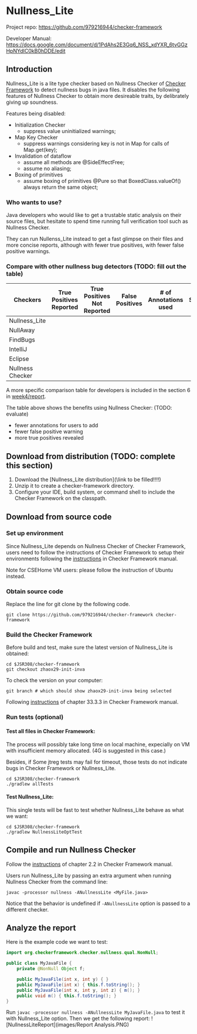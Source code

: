 # Nullness_Lite
Project repo: <href>https://github.com/979216944/checker-framework</href>

Developer Manual: <href>https://docs.google.com/document/d/1PdAhs2E3Gq6_NSS_xdYXR_6tvGGzHpNYdIC0kB0hDDE/edit</href>

## Introduction
Nullness_Lite is a lite type checker based on Nullness Checker of [Checker Framework](https://checkerframework.org/) to detect nullness bugs in java files. It disables the following features of Nullness Checker to obtain more desireable traits, by delibrately giving up soundness.

Features being disabled:
* Initialization Checker
  * suppress value uninitialized warnings;
* Map Key Checker
  * suppress warnings considering key is not in Map for calls of Map.get(key);
* Invalidation of dataflow 
  * assume all methods are @SideEffectFree;
  * assume no aliasing;
* Boxing of primitives 
  * assume boxing of primitives @Pure so that BoxedClass.valueOf() always return the same object;

### Who wants to use?
Java developers who would like to get a trustable static analysis on their source files, but hesitate to spend time running full verification tool such as Nullness Checker.

They can run Nullenss_Lite instead to get a fast glimpse on their files and more concise reports, although with fewer true positives, with fewer false positive warnings.

### Compare with other nullness bug detectors (TODO: fill out the table)

|Checkers | True Positives Reported | True Positives Not Reported | False Positives | # of Annotations used | Speed|
|-|-|-|-|-|-|
|Nullness_Lite | | | | | |
|NullAway | | | | | |
|FindBugs | | | | | | 
|IntelliJ | | | | | | 
|Eclipse | | | | | | 
|Nullness Checker| | | | | |

A more specific comparison table for developers is included in the section 6 in [week4/report](/reports/week4/report.pdf).

The table above shows the benefits using Nullness Checker: (TODO: evaluate)
* fewer annotations for users to add
* fewer false positive warning
* more true positives revealed

## Download from distribution (TODO: complete this section)
1. Download the [Nullness_Lite distribution](\link to be filled!!!!)
2. Unzip it to create a checker-framework directory.
3. Configure your IDE, build system, or command shell to include the Checker Framework on the classpath. 

## Download from source code
### Set up environment
Since Nullness_Lite depends on Nullness Checker of Checker Framework, users need to follow the instructions of Checker Framework to setup their environments following the [instructions](https://checkerframework.org/manual/#build-source) in Checker Framework manual.

Note for CSEHome VM users: please follow the instruction of Ubuntu instead.

### Obtain source code
Replace the line for git clone by the following code.
```
git clone https://github.com/979216944/checker-framework checker-framework
```
### Build the Checker Framework
Before build and test, make sure the latest version of Nullness_Lite is obtained:

```
cd $JSR308/checker-framework
git checkout zhaox29-init-inva
```

To check the version on your computer:
```
git branch # which should show zhaox29-init-inva being selected
```

Following [instructions](https://checkerframework.org/manual/#build-source) of chapter 33.3.3 in Checker Framework manual.

### Run tests (optional)
#### Test all files in Checker Framework:
The process will possibly take long time on local machine, expecially on VM with insufficient memory allocated. (4G is suggested in this case.)

Besides, if Some jtreg tests may fail for timeout, those tests do not indicate bugs in Checker Framework or Nullness_Lite.
```
cd $JSR308/checker-framework
./gradlew allTests
```
#### Test Nullness_Lite:
This single tests will be fast to test whether Nullness_Lite behave as what we want:
```
cd $JSR308/checker-framework
./gradlew NullnessLiteOptTest
```

## Compile and run Nullness Checker
Follow the [instructions](https://checkerframework.org/manual/#running) of chapter 2.2 in Checker Framework manual.

Users run Nullness_Lite by passing an extra argument when running Nullness Checker from the command line:
```
javac -processor nullness -ANullnessLite <MyFile.java>
```
Notice that the behavior is undefined if `-ANullnessLite` option is passed to a different checker.

## Analyze the report
Here is the example code we want to test:
```java
import org.checkerframework.checker.nullness.qual.NonNull;

public class MyJavaFile {
    private @NonNull Object f;

    public MyJavaFile(int x, int y) { }
    public MyJavaFile(int x) { this.f.toString(); }
    public MyJavaFile(int x, int y, int z) { m(); }
    public void m() { this.f.toString(); }
}
```
Run `javac -processor nullness -ANullnessLite MyJavaFile.java` to test it with Nullness_Lite option. Then we get the following report:
![NullnessLiteReport](images/Report Analysis.PNG)
